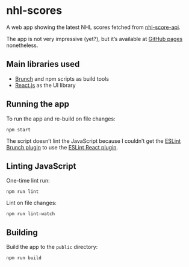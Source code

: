 # nhl-scores

A web app showing the latest NHL scores fetched from [nhl-score-api](https://github.com/peruukki/nhl-score-api).

The app is not very impressive (yet?), but it’s available at
[GitHub pages](http://peruukki.github.io/nhl-scores/) nonetheless.

## Main libraries used

- [Brunch](http://brunch.io/) and npm scripts as build tools
- [React.js](http://facebook.github.io/react/) as the UI library

## Running the app

To run the app and re-build on file changes:
```
npm start
```

The script doesn’t lint the JavaScript because I couldn’t get the
[ESLint Brunch plugin](https://github.com/spyl94/eslint-brunch) to use the
[ESLint React plugin](https://github.com/yannickcr/eslint-plugin-react).

## Linting JavaScript

One-time lint run:
```
npm run lint
```

Lint on file changes:
```
npm run lint-watch
```

## Building

Build the app to the `public` directory:
```
npm run build
```
